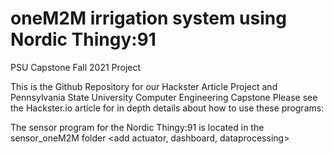 # oneM2M irrigation system using Nordic Thingy:91
PSU Capstone Fall 2021 Project

This is the Github Repository for our Hackster Article Project and Pennsylvania State University Computer Engineering Capstone
Please see the Hackster.io article for in depth details about how to use these programs: <add link>
  
  The sensor program for the Nordic Thingy:91 is located in the sensor_oneM2M folder
  <add actuator, dashboard, dataprocessing>
